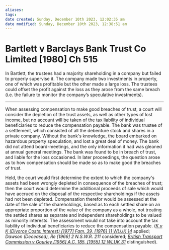```yaml
---
aliases: 
tags: 
date created: Sunday, December 10th 2023, 12:02:35 am
date modified: Sunday, December 10th 2023, 12:38:51 am
---
```


# Bartlett v Barclays Bank Trust Co Limited [1980] Ch 515

In Bartlett, the trustees had a majority shareholding in a company but failed to properly supervise it. The company made two investments in property, one of which was profitable but the other made a large loss. The trustees could offset the profit against the loss as they arose from the same breach (i.e. the failure to monitor the company’s speculative investments).

---

When assessing compensation to make good breaches of trust, a court will consider the depletion of the trust assets, as well as other types of lost income, but no account will be taken of the tax liability of individual beneficiaries to reduce the compensation payable. The bank was trustee of a settlement, which consisted of all the debenture stock and shares in a private company. Without the bank's knowledge, the board embarked on hazardous property speculation, and lost a great deal of money. The bank did not attend board-meetings, and the only information it had was gleaned at annual general meetings. The bank was found to be in breach of trust, and liable for the loss occasioned. In later proceedings, the question arose as to how compensation should be made so as to make good the breaches of trust.

Held, the court would first determine the extent to which the company's assets had been wrongly depleted in consequence of the breaches of trust; then the court would determine the additional proceeds of sale which would have accrued on the disposal of the respective shareholdings if the assets had not been depleted. Compensation therefor would be assessed at the date of the sale of the shareholdings, based as to each settled share on an appropriate proportion of the value of the company as a whole, not treating the settled shares as separate and independent shareholdings to be valued as minority interests. The assessment would not take into account the tax liability of individual beneficiaries to reduce the compensation payable. (_[K v K (Divorce Costs: Interest) [1977] Fam. 39, [1976] 11 WLUK 14](https://uk.westlaw.com/Document/ID1497281E42711DA8FC2A0F0355337E9/View/FullText.html?originationContext=document&transitionType=DocumentItem&ppcid=4818a7f0403d401797209ece9afbef6f&contextData=(sc.Default))_ applied; _Dawson (Deceased), Re [1966] 2 N.S.W.R. 211_ considered; _[British Transport Commission v Gourley [1956] A.C. 185, [1955] 12 WLUK 31](https://uk.westlaw.com/Document/I7B94AE90E42711DA8FC2A0F0355337E9/View/FullText.html?originationContext=document&transitionType=DocumentItem&ppcid=4818a7f0403d401797209ece9afbef6f&contextData=(sc.Default))_ distinguished).
